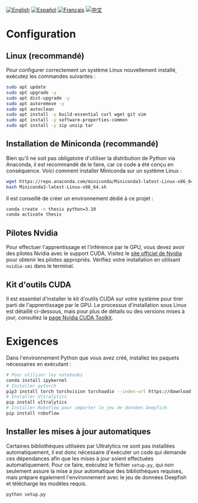 [![English](https://img.shields.io/badge/lang-English-blue)](README.en.md)
[![Español](https://img.shields.io/badge/lang-Español-green)](README.es.md)
[![Français](https://img.shields.io/badge/lang-Français-yellow)](README.fr.md)
[![中文](https://img.shields.io/badge/lang-中文-red)](README.zh.md)

# Configuration
## Linux (recommandé)
Pour configurer correctement un système Linux nouvellement installé, exécutez les commandes suivantes :
```bash
sudo apt update
sudo apt upgrade -y
sudo apt dist-upgrade -y
sudo apt autoremove -y
sudo apt autoclean
sudo apt install -y build-essential curl wget git vim
sudo apt install -y software-properties-common
sudo apt install -y zip unzip tar
```

## Installation de Miniconda (recommandé)
Bien qu'il ne soit pas obligatoire d'utiliser la distribution de Python via Anaconda, il est recommandé de le faire, car ce code a été conçu en conséquence. Voici comment installer Miniconda sur un système Linux :
```bash
wget https://repo.anaconda.com/miniconda/Miniconda3-latest-Linux-x86_64.sh
bash Miniconda3-latest-Linux-x86_64.sh
```

Il est conseillé de créer un environnement dédié à ce projet :
```bash
conda create -n thesis python=3.10
conda activate thesis
```

## Pilotes Nvidia
Pour effectuer l'apprentissage et l'inférence par le GPU, vous devez avoir des pilotes Nvidia avec le support CUDA. Visitez le [site officiel de Nvidia](https://www.nvidia.com) pour obtenir les pilotes appropriés. Vérifiez votre installation en utilisant ``nvidia-smi`` dans le terminal.

## Kit d'outils CUDA
Il est essentiel d'installer le kit d'outils CUDA sur votre système pour tirer parti de l'apprentissage par le GPU. Le processus d'installation sous Linux est détaillé ci-dessous, mais pour plus de détails ou des versions mises à jour, consultez la [page Nvidia CUDA Toolkit](https://developer.nvidia.com/cuda-downloads).

# Exigences
Dans l'environnement Python que vous avez créé, installez les paquets nécessaires en exécutant :
```bash
# Pour utiliser les notebooks
conda install ipykernel
# Installer pytorch
pip3 install torch torchvision torchaudio --index-url https://download.pytorch.org/whl/cu124
# Installer Ultralytics
pip install ultralytics
# Installer Roboflow pour importer le jeu de données Deepfish
pip install roboflow
```

## Installer les mises à jour automatiques
Certaines bibliothèques utilisées par Ultralytics ne sont pas installées automatiquement, il est donc nécessaire d'exécuter un code qui demande ces dépendances afin que les mises à jour soient effectuées automatiquement. Pour ce faire, exécutez le fichier ``setup.py``, qui non seulement assure la mise à jour automatique des bibliothèques requises, mais prépare également l'environnement avec le jeu de données Deepfish et télécharge les modèles requis.
```bash
python setup.py
```